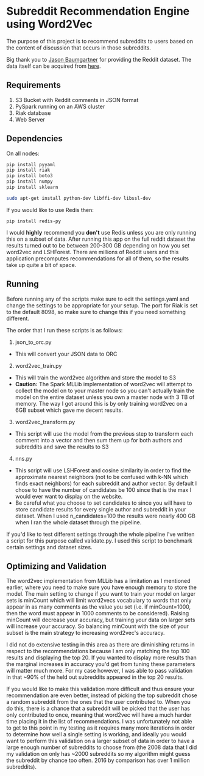 # Subreddit Recommendation Engine using Word2Vec
The purpose of this project is to recommend subreddits to users based on the content of discussion that occurs in those subreddits.

Big thank you to [Jason Baumgartner](https://pushshift.io/) for providing the Reddit dataset. The data itself can be acquired from [here](https://files.pushshift.io/).

## Requirements
1. S3 Bucket with Reddit comments in JSON format
2. PySpark running on an AWS cluster
3. Riak database
4. Web Server

## Dependencies
On all nodes:
```bash
pip install pyyaml
pip install riak
pip install boto3
pip install numpy
pip install sklearn

sudo apt-get install python-dev libffi-dev libssl-dev
```

If you would like to use Redis then:
```
pip install redis-py
```
I would **highly** recommend you **don't** use Redis unless you are only running this on a subset of data. After running this app on the full reddit dataset the results turned out to be between 200-300 GB depending on how you set word2vec and LSHForest. There are millions of Reddit users and this application precomputes recommendations for all of them, so the results take up quite a bit of space.

## Running
Before running any of the scripts make sure to edit the settings.yaml and change the settings to be appropriate for your setup. The port for Riak is set to the default 8098, so make sure to change this if you need something different.

The order that I run these scripts is as follows:

1. json_to_orc.py
  * This will convert your JSON data to ORC
2. word2vec_train.py
  * This will train the word2vec algorithm and store the model to S3
  * **Caution:** The Spark MLLib implementation of word2vec will attempt to collect the model on to your master node so you can't actually train the model on the entire dataset unless you own a master node with 3 TB of memory. The way I got around this is by only training word2vec on a 6GB subset which gave me decent results.
3. word2vec_transform.py
  * This script will use the model from the previous step to transform each comment into a vector and then sum them up for both authors and subreddits and save the results to S3
4. nns.py
  * This script will use LSHForest and cosine similarity in order to find the approximate nearest neighbors (not to be confused with k-NN which finds exact neighbors) for each subreddit and author vector. By default I chose to have the number of candidates be 100 since that is the max I would ever want to display on the website. 
  * Be careful what you choose to set candidates to since you will have to store candidate results for every single author and subreddit in your dataset. When I used n_candidates=100 the results were nearly 400 GB when I ran the whole dataset through the pipeline.

If you'd like to test different settings through the whole pipeline I've written a script for this purpose called validate.py. I used this script to benchmark certain settings and dataset sizes.

## Optimizing and Validation
The word2vec implementation from MLLib has a limitation as I mentioned earlier, where you need to make sure you have enough memory to store the model. The main setting to change if you want to train your model on larger sets is minCount which will limit word2vecs vocabulary to words that only appear in as many comments as the value you set (i.e. if minCount=1000, then the word must appear in 1000 comments to be considered). Raising minCount will decrease your accuracy, but training your data on larger sets will increase your accuracy. So balancing minCount with the size of your subset is the main strategy to increasing word2vec's accuracy. 

I did not do extensive testing in this area as there are diminishing returns in respect to the recommendations because I am only matching the top 100 results and displaying the top 20. If you wanted to display more results than the marginal increases in accuracy you'd get from tuning these parameters will matter much more. For my case however, I was able to pass validation in that ~90% of the held out subreddits appeared in the top 20 results.

If you would like to make this validation more difficult and thus ensure your recommendation are even better, instead of picking the top subreddit chose a random subreddit from the ones that the user contributed to. When you do this, there is a chance that a subreddit will be picked that the user has only contributed to once, meaning that word2vec will have a much harder time placing it in the list of recommendations. I was unfortunately not able to get to this point in my testing as it requires many more iterations in order to determine how well a single setting is working, and ideally you would want to perform this validation on a larger subset of data in order to have a large enough number of subreddits to choose from (the 2008 data that I did my validation on only has ~2000 subreddits so my algorithm might guess the subreddit by chance too often. 2016 by comparison has over 1 million subreddits). 
